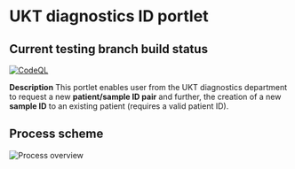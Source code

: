 # UKT diagnostics ID portlet

## Current testing branch build status
[![CodeQL](https://github.com/qbicsoftware/ukt-diagnostics-id-portlet/actions/workflows/codeql-analysis.yml/badge.svg?branch=master)](https://github.com/qbicsoftware/ukt-diagnostics-id-portlet/actions/workflows/codeql-analysis.yml)

**Description**
This portlet enables user from the UKT diagnostics department to request a new **patient/sample ID pair** and further, the creation of a new **sample ID** to an existing patient (requires a valid patient ID).

## Process scheme
<img src="./figs/SOP_QBiC_Pathologie_ID_request.png" alt="Process overview">


